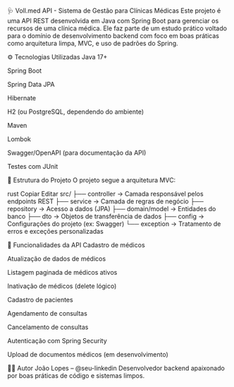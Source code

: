 🩺 Voll.med API - Sistema de Gestão para Clínicas Médicas
Este projeto é uma API REST desenvolvida em Java com Spring Boot para gerenciar os recursos de uma clínica médica. Ele faz parte de um estudo prático voltado para o domínio de desenvolvimento backend com foco em boas práticas como arquitetura limpa, MVC, e uso de padrões do Spring.

⚙️ Tecnologias Utilizadas
Java 17+

Spring Boot

Spring Data JPA

Hibernate

H2 (ou PostgreSQL, dependendo do ambiente)

Maven

Lombok

Swagger/OpenAPI (para documentação da API)

Testes com JUnit

🧱 Estrutura do Projeto
O projeto segue a arquitetura MVC:

rust
Copiar
Editar
src/
├── controller     -> Camada responsável pelos endpoints REST
├── service        -> Camada de regras de negócio
├── repository     -> Acesso a dados (JPA)
├── domain/model   -> Entidades do banco
├── dto            -> Objetos de transferência de dados
├── config         -> Configurações do projeto (ex: Swagger)
└── exception      -> Tratamento de erros e exceções personalizadas

📌 Funcionalidades da API
 Cadastro de médicos

 Atualização de dados de médicos

 Listagem paginada de médicos ativos

 Inativação de médicos (delete lógico)

 Cadastro de pacientes

 Agendamento de consultas

 Cancelamento de consultas

 Autenticação com Spring Security

 Upload de documentos médicos (em desenvolvimento)

 🙋‍♂️ Autor
João Lopes – @seu-linkedin
Desenvolvedor backend apaixonado por boas práticas de código e sistemas limpos.
